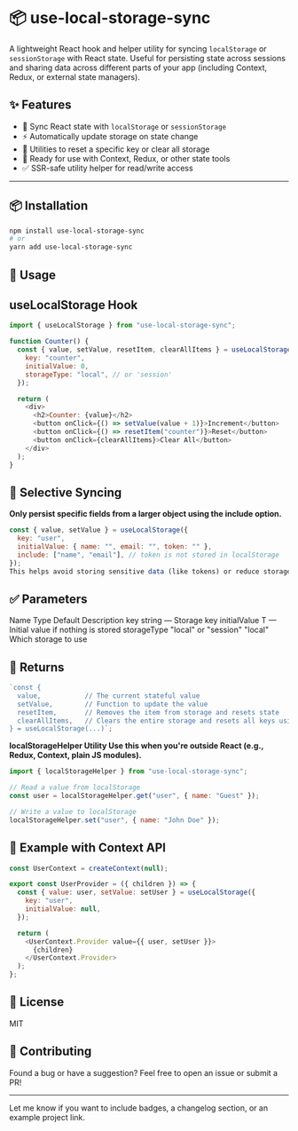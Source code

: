 # 📦 use-local-storage-sync

A lightweight React hook and helper utility for syncing `localStorage` or `sessionStorage` with React state. Useful for persisting state across sessions and sharing data across different parts of your app (including Context, Redux, or external state managers).

## ✨ Features

- 🔄 Sync React state with `localStorage` or `sessionStorage`
- ⚡ Automatically update storage on state change
- 🧹 Utilities to reset a specific key or clear all storage
- 🚀 Ready for use with Context, Redux, or other state tools
- ✅ SSR-safe utility helper for read/write access

---

## 📦 Installation

```bash
npm install use-local-storage-sync
# or
yarn add use-local-storage-sync
```

## 🔧 Usage

## useLocalStorage Hook

```javascript
import { useLocalStorage } from "use-local-storage-sync";

function Counter() {
  const { value, setValue, resetItem, clearAllItems } = useLocalStorage({
    key: "counter",
    initialValue: 0,
    storageType: "local", // or 'session'
  });

  return (
    <div>
      <h2>Counter: {value}</h2>
      <button onClick={() => setValue(value + 1)}>Increment</button>
      <button onClick={() => resetItem("counter")}>Reset</button>
      <button onClick={clearAllItems}>Clear All</button>
    </div>
  );
}
```

## 🔘 Selective Syncing

**Only persist specific fields from a larger object using the include option.**

```javascript
const { value, setValue } = useLocalStorage({
  key: "user",
  initialValue: { name: "", email: "", token: "" },
  include: ["name", "email"], // token is not stored in localStorage
});
This helps avoid storing sensitive data (like tokens) or reduce storage size
```

## ✅ Parameters

Name Type Default Description
key string — Storage key
initialValue T — Initial value if nothing is stored
storageType "local" or "session" "local" Which storage to use

## 🔁 Returns

```javascript
`const {
  value,           // The current stateful value
  setValue,        // Function to update the value
  resetItem,       // Removes the item from storage and resets state
  clearAllItems,   // Clears the entire storage and resets all keys using this hook
} = useLocalStorage(...)`;
```

**localStorageHelper Utility
Use this when you're outside React (e.g., Redux, Context, plain JS modules).**

```javascript
import { localStorageHelper } from "use-local-storage-sync";

// Read a value from localStorage
const user = localStorageHelper.get("user", { name: "Guest" });

// Write a value to localStorage
localStorageHelper.set("user", { name: "John Doe" });
```

## 🧪 Example with Context API

```javascript
const UserContext = createContext(null);

export const UserProvider = ({ children }) => {
  const { value: user, setValue: setUser } = useLocalStorage({
    key: "user",
    initialValue: null,
  });

  return (
    <UserContext.Provider value={{ user, setUser }}>
      {children}
    </UserContext.Provider>
  );
};
```

## 📄 License

MIT

## 🙌 Contributing

Found a bug or have a suggestion? Feel free to open an issue or submit a PR!

---

Let me know if you want to include badges, a changelog section, or an example project link.
